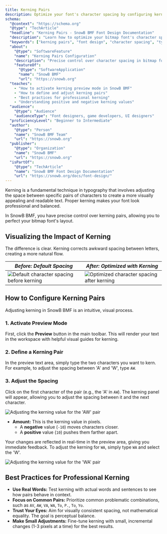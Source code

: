 ```yaml
---
title: Kerning Pairs
description: Optimize your font's character spacing by configuring kerning pairs for a professional and polished text layout.
schema:
  "@context": "https://schema.org"
  "@type": "TechArticle"
  "headline": "Kerning Pairs - SnowB BMF Font Design Documentation"
  "description": "Learn how to optimize your bitmap font's character spacing by configuring kerning pairs for professional and polished text layout in SnowB BMF."
  "keywords": ["kerning pairs", "font design", "character spacing", "typography", "bitmap font", "SnowB BMF", "font kerning", "text layout"]
  "about":
    "@type": "SoftwareFeature"
    "name": "Kerning Pairs Configuration"
    "description": "Precise control over character spacing in bitmap fonts"
    "featureOf":
      "@type": "SoftwareApplication"
      "name": "SnowB BMF"
      "url": "https://snowb.org"
  "teaches":
    - "How to activate kerning preview mode in SnowB BMF"
    - "How to define and adjust kerning pairs"
    - "Best practices for professional kerning"
    - "Understanding positive and negative kerning values"
  "audience":
    "@type": "Audience"
    "audienceType": "Font designers, game developers, UI designers"
  "proficiencyLevel": "Beginner to Intermediate"
  "author":
    "@type": "Person"
    "name": "SnowB BMF Team"
    "url": "https://snowb.org"
  "publisher":
    "@type": "Organization"
    "name": "SnowB BMF"
    "url": "https://snowb.org"
  "isPartOf":
    "@type": "TechArticle"
    "name": "SnowB BMF Font Design Documentation"
    "url": "https://snowb.org/docs/font-design/"
---
```


Kerning is a fundamental technique in typography that involves adjusting the space between specific pairs of characters to create a more visually appealing and readable text. Proper kerning makes your font look professional and balanced.

In SnowB BMF, you have precise control over kerning pairs, allowing you to perfect your bitmap font's layout.

## Visualizing the Impact of Kerning

The difference is clear. Kerning corrects awkward spacing between letters, creating a more natural flow.

| *Before: Default Spacing* | *After: Optimized with Kerning* |
| --- | --- |
| ![Default character spacing before kerning](~/assets/kerning-before.png) | ![Optimized character spacing after kerning](~/assets/kerning-after.png) |

## How to Configure Kerning Pairs

Adjusting kerning in SnowB BMF is an intuitive, visual process.

### 1. Activate Preview Mode

First, click the **Preview** button in the main toolbar. This will render your text in the workspace with helpful visual guides for kerning.

### 2. Define a Kerning Pair

In the preview text area, simply type the two characters you want to kern. For example, to adjust the spacing between 'A' and 'W', type `AW`.

### 3. Adjust the Spacing

Click on the first character of the pair (e.g., the 'A' in `AW`). The kerning panel will appear, allowing you to adjust the spacing between it and the next character.

![Adjusting the kerning value for the 'AW' pair](~/assets/kerning-AW.png)

- **Amount:** This is the kerning value in pixels.
  - A **negative** value (`-10`) moves characters closer.
  - A **positive** value (`10`) pushes them farther apart.

Your changes are reflected in real-time in the preview area, giving you immediate feedback. To adjust the kerning for `WA`, simply type `WA` and select the 'W'.

![Adjusting the kerning value for the 'WA' pair](~/assets/kerning-WA.png)

## Best Practices for Professional Kerning

- **Use Real Words:** Test kerning with actual words and sentences to see how pairs behave in context.
- **Focus on Common Pairs:** Prioritize common problematic combinations, such as `AV`, `AW`, `VA`, `WA`, `To`, `P.`, `To`, `Yo`.
- **Trust Your Eyes:** Aim for visually consistent spacing, not mathematical equality. The goal is perceptual balance.
- **Make Small Adjustments:** Fine-tune kerning with small, incremental changes (1-3 pixels at a time) for the best results.

